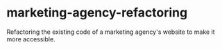 # marketing-agency-refactoring
Refactoring the existing code of a marketing agency's website to make it more accessible.
